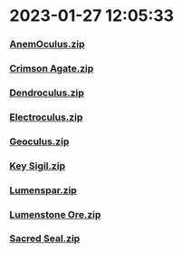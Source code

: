 # 2023-01-27 12:05:33

### [AnemOculus.zip](https://raw.githubusercontent.com/Sam5440/Genshin_Impact_Teleport_Files/main/Genshin_Impact_Teleport/ManualCollectPoint/SpecialItems/AnemOculus.zip)

### [Crimson Agate.zip](https://raw.githubusercontent.com/Sam5440/Genshin_Impact_Teleport_Files/main/Genshin_Impact_Teleport/ManualCollectPoint/SpecialItems/Crimson%20Agate.zip)

### [Dendroculus.zip](https://raw.githubusercontent.com/Sam5440/Genshin_Impact_Teleport_Files/main/Genshin_Impact_Teleport/ManualCollectPoint/SpecialItems/Dendroculus.zip)

### [Electroculus.zip](https://raw.githubusercontent.com/Sam5440/Genshin_Impact_Teleport_Files/main/Genshin_Impact_Teleport/ManualCollectPoint/SpecialItems/Electroculus.zip)

### [Geoculus.zip](https://raw.githubusercontent.com/Sam5440/Genshin_Impact_Teleport_Files/main/Genshin_Impact_Teleport/ManualCollectPoint/SpecialItems/Geoculus.zip)

### [Key Sigil.zip](https://raw.githubusercontent.com/Sam5440/Genshin_Impact_Teleport_Files/main/Genshin_Impact_Teleport/ManualCollectPoint/SpecialItems/Key%20Sigil.zip)

### [Lumenspar.zip](https://raw.githubusercontent.com/Sam5440/Genshin_Impact_Teleport_Files/main/Genshin_Impact_Teleport/ManualCollectPoint/SpecialItems/Lumenspar.zip)

### [Lumenstone Ore.zip](https://raw.githubusercontent.com/Sam5440/Genshin_Impact_Teleport_Files/main/Genshin_Impact_Teleport/ManualCollectPoint/SpecialItems/Lumenstone%20Ore.zip)

### [Sacred Seal.zip](https://raw.githubusercontent.com/Sam5440/Genshin_Impact_Teleport_Files/main/Genshin_Impact_Teleport/ManualCollectPoint/SpecialItems/Sacred%20Seal.zip)

